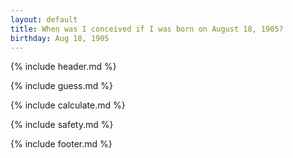 ```yaml
---
layout: default
title: When was I conceived if I was born on August 18, 1905?
birthday: Aug 18, 1905
---
```


{% include header.md %}

{% include guess.md %}

{% include calculate.md %}

{% include safety.md %}

{% include footer.md %}



